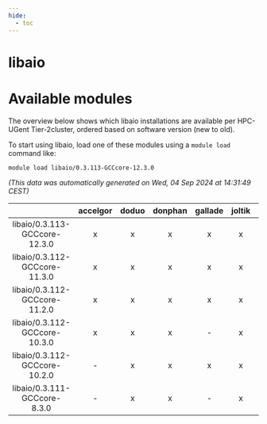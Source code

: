 ```yaml
---
hide:
  - toc
---
```


libaio
======

# Available modules


The overview below shows which libaio installations are available per HPC-UGent Tier-2cluster, ordered based on software version (new to old).

To start using libaio, load one of these modules using a `module load` command like:

```shell
module load libaio/0.3.113-GCCcore-12.3.0
```

*(This data was automatically generated on Wed, 04 Sep 2024 at 14:31:49 CEST)*  

| |accelgor|doduo|donphan|gallade|joltik|shinx|skitty|
| :---: | :---: | :---: | :---: | :---: | :---: | :---: | :---: |
|libaio/0.3.113-GCCcore-12.3.0|x|x|x|x|x|x|x|
|libaio/0.3.112-GCCcore-11.3.0|x|x|x|x|x|-|x|
|libaio/0.3.112-GCCcore-11.2.0|x|x|x|x|x|-|x|
|libaio/0.3.112-GCCcore-10.3.0|x|x|x|-|x|-|x|
|libaio/0.3.112-GCCcore-10.2.0|-|x|x|x|x|-|x|
|libaio/0.3.111-GCCcore-8.3.0|-|x|x|-|x|-|x|
